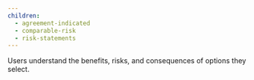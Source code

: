 ```yaml
---
children:
  - agreement-indicated
  - comparable-risk
  - risk-statements
---
```


Users understand the benefits, risks, and consequences of options they select. 
